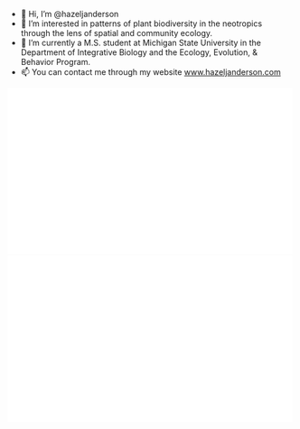 - 👋 Hi, I’m @hazeljanderson
- 👀 I’m interested in patterns of plant biodiversity in the neotropics through the lens of spatial and community ecology.
- 🌱 I’m currently a M.S. student at Michigan State University in the Department of Integrative Biology and the Ecology, Evolution, & Behavior Program.
- 📫 You can contact me through my website www.hazeljanderson.com

![](https://raw.githubusercontent.com/hazeljanderson/github-stats/master/generated/overview.svg#gh-light-mode-only)
![](https://raw.githubusercontent.com/hazeljanderson/github-stats/master/generated/languages.svg#gh-light-mode-only)
